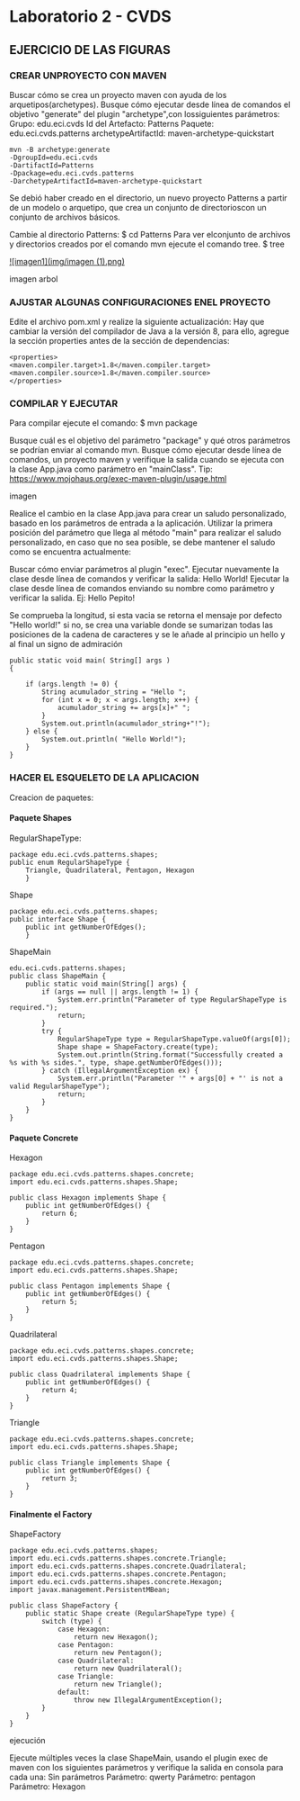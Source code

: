 # Laboratorio 2 - CVDS

##  EJERCICIO DE LAS FIGURAS
### CREAR UNPROYECTO CON MAVEN
Buscar cómo se crea un proyecto maven con ayuda de los arquetipos(archetypes).
Busque cómo ejecutar desde línea de comandos el objetivo "generate" del plugin "archetype",con lossiguientes
parámetros: Grupo: edu.eci.cvds
Id del Artefacto: Patterns
Paquete: edu.eci.cvds.patterns
archetypeArtifactId: maven-archetype-quickstart

    mvn -B archetype:generate 
    -DgroupId=edu.eci.cvds 
    -DartifactId=Patterns 
    -Dpackage=edu.eci.cvds.patterns 
    -DarchetypeArtifactId=maven-archetype-quickstart

Se debió haber creado en el directorio, un nuevo proyecto Patterns a partir de un modelo o arquetipo, que crea un conjunto de directorioscon un conjunto
de archivos básicos.

Cambie al directorio Patterns:
$ cd Patterns
Para ver elconjunto de archivos y directorios creados por el comando mvn ejecute el comando tree.
$ tree

[![imagen1](img/imagen (1).png)](https://github.com/AlejandroLHuertass/CVDS-LAB2/blob/d88fd0495a98ed788573df226557ba82df743037/img/imagen%20(1).png)

imagen arbol 

### AJUSTAR ALGUNAS CONFIGURACIONES ENEL PROYECTO
Edite el archivo pom.xml y realize la siguiente actualización:
Hay que cambiar la versión del compilador de Java a la versión 8, para ello, agregue la sección properties antes de la sección de dependencias: 

    <properties>
    <maven.compiler.target>1.8</maven.compiler.target>
    <maven.compiler.source>1.8</maven.compiler.source>
    </properties>
    
### COMPILAR Y EJECUTAR

Para compilar ejecute el comando:
$ mvn package

Busque cuál es el objetivo del parámetro "package" y qué otros parámetros se podrían enviar al comando mvn.
Busque cómo ejecutar desde línea de comandos, un proyecto maven y verifique la salida cuando se ejecuta con la clase App.java como parámetro en "mainClass". Tip: https://www.mojohaus.org/exec-maven-plugin/usage.html

imagen

Realice el cambio en la clase App.java para crear un saludo personalizado, basado en los parámetros de entrada a la aplicación. Utilizar la primera posición del parámetro que llega al método "main" para realizar el saludo personalizado, en caso que no sea posible, se debe mantener el saludo como se
encuentra actualmente:

Buscar cómo enviar parámetros al plugin "exec".
Ejecutar nuevamente la clase desde línea de comandos y verificar la salida: Hello World!
Ejecutar la clase desde línea de comandos enviando su nombre como parámetro y verificar la salida. Ej: Hello Pepito!

Se comprueba la longitud, si esta vacia se retorna el mensaje por defecto "Hello world!" si no, se crea una variable donde se sumarizan todas las posiciones de la cadena de caracteres y se le añade al principio un hello y al final un signo de admiración 

    public static void main( String[] args )
    {
        
        if (args.length != 0) {
            String acumulador_string = "Hello ";
            for (int x = 0; x < args.length; x++) {
                acumulador_string += args[x]+" ";
            }
            System.out.println(acumulador_string+"!");
        } else {
            System.out.println( "Hello World!");
        }
    }
### HACER EL ESQUELETO DE LA APLICACION

Creacion de paquetes:

#### Paquete Shapes

RegularShapeType:

    package edu.eci.cvds.patterns.shapes;
    public enum RegularShapeType {
	    Triangle, Quadrilateral, Pentagon, Hexagon
	    }
Shape

    package edu.eci.cvds.patterns.shapes;
    public interface Shape {
	    public int getNumberOfEdges();
	    }

ShapeMain

    edu.eci.cvds.patterns.shapes;
    public class ShapeMain {
        public static void main(String[] args) {
            if (args == null || args.length != 1) {
                System.err.println("Parameter of type RegularShapeType is required.");
                return;
            }
            try {
                RegularShapeType type = RegularShapeType.valueOf(args[0]);
                Shape shape = ShapeFactory.create(type);
                System.out.println(String.format("Successfully created a %s with %s sides.", type, shape.getNumberOfEdges()));
            } catch (IllegalArgumentException ex) {
                System.err.println("Parameter '" + args[0] + "' is not a valid RegularShapeType"); 
                return;
            }
        }
    }

#### Paquete Concrete

Hexagon

    package edu.eci.cvds.patterns.shapes.concrete;
    import edu.eci.cvds.patterns.shapes.Shape;
    
    public class Hexagon implements Shape {
        public int getNumberOfEdges() {
            return 6;
        }
    }

Pentagon

    package edu.eci.cvds.patterns.shapes.concrete;
    import edu.eci.cvds.patterns.shapes.Shape;
    
    public class Pentagon implements Shape {
        public int getNumberOfEdges() {
            return 5;
        }
    }

Quadrilateral

    package edu.eci.cvds.patterns.shapes.concrete;
    import edu.eci.cvds.patterns.shapes.Shape;
    
    public class Quadrilateral implements Shape {
        public int getNumberOfEdges() {
            return 4;
        }
    }

Triangle

    package edu.eci.cvds.patterns.shapes.concrete;
    import edu.eci.cvds.patterns.shapes.Shape;
    
    public class Triangle implements Shape {
        public int getNumberOfEdges() {
            return 3;
        }
    }

#### Finalmente el Factory 

ShapeFactory

    package edu.eci.cvds.patterns.shapes;
    import edu.eci.cvds.patterns.shapes.concrete.Triangle;
    import edu.eci.cvds.patterns.shapes.concrete.Quadrilateral;
    import edu.eci.cvds.patterns.shapes.concrete.Pentagon;
    import edu.eci.cvds.patterns.shapes.concrete.Hexagon;
    import javax.management.PersistentMBean;
    
    public class ShapeFactory {
        public static Shape create (RegularShapeType type) {
            switch (type) {
                case Hexagon:
                    return new Hexagon();
                case Pentagon:
                    return new Pentagon();
                case Quadrilateral:
                    return new Quadrilateral();
                case Triangle:
                    return new Triangle();
                default:
                    throw new IllegalArgumentException();
            }
        }
    }

ejecución  
 
Ejecute múltiples veces la clase ShapeMain, usando el plugin exec de maven con los siguientes parámetros y verifique la salida en consola para cada una:
Sin parámetros
Parámetro: qwerty
Parámetro: pentagon
Parámetro: Hexagon

